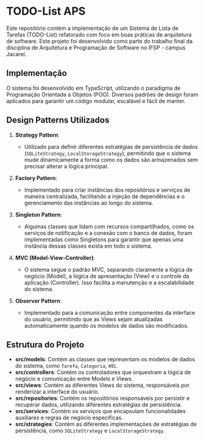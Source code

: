 # TODO-List APS

Este repositório contém a implementação de um Sistema de Lista de Tarefas (TODO-List) refatorado com foco em boas práticas de arquitetura de software. Este projeto foi desenvolvido como parte do trabalho final da disciplina de Arquitetura e Programação de Software no IFSP - campus Jacareí.

## Implementação

O sistema foi desenvolvido em TypeScript, utilizando o paradigma de Programação Orientada a Objetos (POO). Diversos padrões de design foram aplicados para garantir um código modular, escalável e fácil de manter.

## Design Patterns Utilizados

1. **Strategy Pattern**:
   - Utilizado para definir diferentes estratégias de persistência de dados (`SQLiteStrategy`, `LocalStorageStrategy`), permitindo que o sistema mude dinamicamente a forma como os dados são armazenados sem precisar alterar a lógica principal.

2. **Factory Pattern**:
   - Implementado para criar instâncias dos repositórios e serviços de maneira centralizada, facilitando a injeção de dependências e o gerenciamento das instâncias ao longo do sistema.

3. **Singleton Pattern**:
   - Algumas classes que lidam com recursos compartilhados, como os serviços de notificação e a conexão com o banco de dados, foram implementadas como Singletons para garantir que apenas uma instância dessas classes exista em todo o sistema.

4. **MVC (Model-View-Controller)**:
   - O sistema segue o padrão MVC, separando claramente a lógica de negócio (Model), a lógica de apresentação (View) e o controle da aplicação (Controller). Isso facilita a manutenção e a escalabilidade do sistema.

5. **Observer Pattern**:
   - Implementado para a comunicação entre componentes da interface do usuário, permitindo que as Views sejam atualizadas automaticamente quando os modelos de dados são modificados.

## Estrutura do Projeto

- **src/models**: Contém as classes que representam os modelos de dados do sistema, como `Tarefa`, `Categoria`, etc.
- **src/controllers**: Contém os controladores que orquestram a lógica de negócio e comunicação entre Models e Views.
- **src/views**: Contém as diferentes Views do sistema, responsáveis por renderizar a interface do usuário.
- **src/repositories**: Contém os repositórios responsáveis por persistir e recuperar dados, utilizando diferentes estratégias de persistência.
- **src/services**: Contém os serviços que encapsulam funcionalidades auxiliares e regras de negócio específicas.
- **src/strategies**: Contém as diferentes implementações de estratégias de persistência, como `SQLiteStrategy` e `LocalStorageStrategy`.
